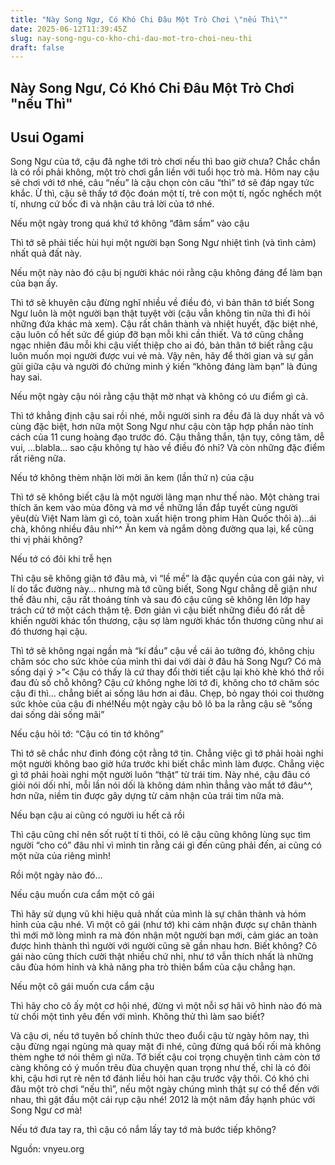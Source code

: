 ```yaml
---
title: "Này Song Ngư, Có Khó Chi Đâu Một Trò Chơi \"nếu Thì\""
date: 2025-06-12T11:39:45Z
slug: nay-song-ngu-co-kho-chi-dau-mot-tro-choi-neu-thi
draft: false
---
```


## Này Song Ngư, Có Khó Chi Đâu Một Trò Chơi "nếu Thì"

## Usui Ogami

Song Ngư của tớ, cậu đã nghe tới trò chơi nếu thì bao giờ chưa? Chắc chắn là có rồi phải không, một trò chơi gắn liền với tuổi học trò mà. Hôm nay cậu sẽ chơi với tớ nhé, câu “nếu” là cậu chọn còn câu “thì” tớ sẽ đáp ngay tức khắc. Ừ thì, cậu sẽ thấy tớ độc đoán một tí, trẻ con một tí, ngốc nghếch một tí, nhưng cứ bốc đi và nhận câu trả lời của tớ nhé.

Nếu một ngày trong quá khứ tớ không “đâm sầm” vào cậu

Thì tớ sẽ phải tiếc hùi hụi một người bạn Song Ngư nhiệt tình (và tình cảm) nhất quả đất này.

Nếu một này nào đó cậu bị người khác nói rằng cậu không đáng để làm bạn của bạn ấy.

Thì tớ sẽ khuyên cậu đừng nghĩ nhiều về điều đó, vì bản thân tớ biết Song Ngư luôn là một người bạn thật tuyệt vời (cậu vẫn không tin nữa thì đi hỏi những đứa khác mà xem). Cậu rất chân thành và nhiệt huyết, đặc biệt nhé, cậu luôn cố hết sức để giúp đỡ bạn mỗi khi cần thiết. Và tớ cũng chẳng ngạc nhiên đâu mỗi khi cậu viết thiệp cho ai đó, bản thân tớ biết rằng cậu luôn muốn mọi người được vui vẻ mà. Vậy nên, hãy để thời gian và sự gần gũi giữa cậu và người đó chứng minh ý kiến “không đáng làm bạn” là đúng hay sai.

Nếu một ngày cậu nói rằng cậu thật mờ nhạt và không có ưu điểm gì cả.

Thì tớ khẳng định cậu sai rồi nhé, mỗi người sinh ra đều đã là duy nhất và vô cùng đặc biệt, hơn nữa một Song Ngư như cậu còn tập hợp phần nào tính cách của 11 cung hoàng đạo trước đó. Cậu thẳng thắn, tận tụy, công tâm, dễ vui, …blabla… sao cậu không tự hào về điều đó nhỉ? Và còn những đặc điểm rất riêng nữa.

Nếu tớ không thèm nhận lời mời ăn kem (lần thứ n) của cậu

Thì tớ sẽ không biết cậu là một người lãng mạn như thế nào. Một chàng trai thích ăn kem vào mùa đông và mơ về những lần đắp tuyết cùng người yêu(dù Việt Nam làm gì có, toàn xuất hiện trong phim Hàn Quốc thôi à)…ái chà, không nhiều đâu nhỉ^^ Ăn kem và ngắm dòng đường qua lại, kể cũng thi vị phải không?

Nếu tớ có đôi khi trễ hẹn

Thì cậu sẽ không giận tớ đâu mà, vì “lề mề” là đặc quyền của con gái này, vì lí do tắc đường này… nhưng mà tớ cũng biết, Song Ngư chẳng dễ giận như thế đâu nhi, cậu rất thoáng tính và sau đó cậu cũng sẽ không lên lớp hay trách cứ tớ một cách thậm tệ. Đơn giản vì cậu biết những điều đó rất dễ khiến người khác tổn thương, cậu sợ làm người khác tổn thương cũng như ai đó thương hại cậu.

Thì tớ sẽ không ngại ngần mà “kí đầu” cậu về cái ảo tưởng đó, không chịu chăm sóc cho sức khỏe của mình thì dai với dài ở đâu hả Song Ngư? Có mà sống dại ý >”< Cậu có thấy là cứ thay đổi thời tiết cậu lại khò khè khó thở rồi đau đủ số chỗ không? Cậu cứ không nghe lời tớ đi, không cho tớ chăm sóc cậu đi thì… chẳng biết ai sống lâu hơn ai đâu. Chẹp, bỏ ngay thói coi thường sức khỏe của cậu đi nhé!Nếu một ngày cậu bô lô ba la rằng cậu sẽ “sống dai sống dài sống mãi”

Nếu cậu hỏi tớ: “Cậu có tin tớ không”

Thì tớ sẽ chắc như đinh đóng cột rằng tớ tin. Chẳng việc gì tớ phải hoài nghi một người không bao giờ hứa trước khi biết chắc mình làm được. Chẳng việc gì tớ phải hoài nghi một người luôn “thật” từ trái tim. Này nhé, cậu đâu có giỏi nói dối nhỉ, mỗi lần nói dối là không dám nhìn thẳng vào mắt tớ đâu^^, hơn nữa, niềm tin được gây dựng từ cảm nhận của trái tim nữa mà.

Nếu bạn cậu ai cũng có người iu hết cả rồi

Thì cậu cũng chỉ nên sốt ruột tí ti thôi, có lẽ cậu cũng không lùng sục tìm người “cho có” đâu nhỉ vì mình tin rằng cái gì đến cũng phải đến, ai cũng có một nửa của riêng mình!

Rồi một ngày nào đó…

Nếu cậu muốn cưa cẩm một cô gái

Thì hãy sử dụng vũ khi hiệu quả nhất của mình là sự chân thành và hóm hỉnh của cậu nhé. Vì một cô gái (như tớ) khi cảm nhận được sự chân thành thì mới mở lòng mình ra mà đón nhận một người bạn mới, cảm giác an toàn được hình thành thì người với người cũng sẽ gần nhau hơn. Biết không? Cô gái nào cũng thích cười thật nhiều chứ nhỉ, như tớ vẫn thích nhất là những câu đùa hóm hỉnh và khả năng pha trò thiên bẩm của cậu chẳng hạn.

Nếu một cô gái muốn cưa cẩm cậu

Thì hãy cho cô ấy một cơ hội nhé, đừng vì một nỗi sợ hãi vô hình nào đó mà từ chối một tình yêu đến với mình. Không thử thì làm sao biết?

Và cậu ơi, nếu tớ tuyên bố chính thức theo đuổi cậu từ ngày hôm nay, thì cậu đừng ngại ngùng mà quay mặt đi nhé, cũng đừng quá bối rối mà không thèm nghe tớ nói thêm gì nữa. Tớ biết cậu coi trọng chuyện tình cảm còn tớ càng không có ý muốn trêu đùa chuyện quan trọng như thế, chỉ là có đôi khi, cậu hơi rụt rè nên tớ đánh liều hỏi han cậu trước vậy thôi. Có khó chi đâu một trò chơi “nếu thì”, nếu một ngày chúng mình thật sự có thể đến với nhau, thì gật đầu một cái rụp cậu nhé! 2012 là một năm đầy hạnh phúc với Song Ngư cơ mà!

Nếu tớ đưa tay ra, thì cậu có nắm lấy tay tớ mà bước tiếp không?

Nguồn: vnyeu.org